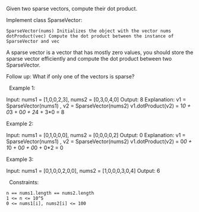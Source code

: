 Given two sparse vectors, compute their dot product.

Implement class SparseVector:


	SparseVector(nums) Initializes the object with the vector nums
	dotProduct(vec) Compute the dot product between the instance of SparseVector and vec


A sparse vector is a vector that has mostly zero values, you should store the sparse vector efficiently and compute the dot product between two SparseVector.

Follow up: What if only one of the vectors is sparse?

 
Example 1:

Input: nums1 = [1,0,0,2,3], nums2 = [0,3,0,4,0]
Output: 8
Explanation: v1 = SparseVector(nums1) , v2 = SparseVector(nums2)
v1.dotProduct(v2) = 1*0 + 0*3 + 0*0 + 2*4 + 3*0 = 8


Example 2:

Input: nums1 = [0,1,0,0,0], nums2 = [0,0,0,0,2]
Output: 0
Explanation: v1 = SparseVector(nums1) , v2 = SparseVector(nums2)
v1.dotProduct(v2) = 0*0 + 1*0 + 0*0 + 0*0 + 0*2 = 0


Example 3:

Input: nums1 = [0,1,0,0,2,0,0], nums2 = [1,0,0,0,3,0,4]
Output: 6


 
Constraints:


	n == nums1.length == nums2.length
	1 <= n <= 10^5
	0 <= nums1[i], nums2[i] <= 100

